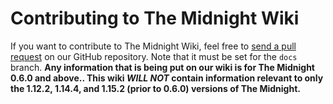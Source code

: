 # Contributing to The Midnight Wiki

If you want to contribute to The Midnight Wiki, feel free to [send a pull request](https://github.com/Cryptic-Mushroom/The-Midnight/pulls) on our GitHub repository. Note that it must be set for the `docs` branch. **Any information that is being put on our wiki is for The Midnight 0.6.0 and above.. This wiki _WILL NOT_ contain information relevant to only the 1.12.2, 1.14.4, and 1.15.2 (prior to 0.6.0) versions of The Midnight.**
